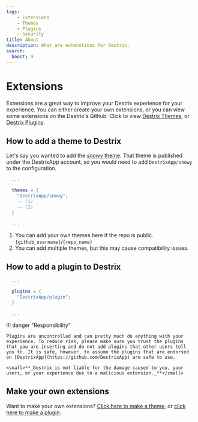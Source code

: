 ```yaml
---
tags:
    - Extensions
    - Themes
    - Plugins
    - Security
title: About
description: What are extenstions for Destrix.
search:
  boost: 9
---
```


# Extensions
Extensions are a great way to improve your Destrix experience for your experience. You can either create your own extensions, or you can view some extensions on the Destrix's Github. Click to view [Destrix Themes](https://github.com/orgs/DestrixApp/repositories?q=&type=all&language=css&sort=stargazers), or [Destrix Plugins](https://github.com/orgs/DestrixApp/repositories?q=&type=all&language=lua&sort=stargazers).

<!-- ???+ warning "Warning"

    The links provided display all repositories tagged with `destrix-plugin` or `destrix-theme`, which means **anyone** can add a repository. Make sure you trust what extensions you add. You can trust any `DestrixApp/` repository. -->

## How to add a theme to Destrix

Let's say you wanted to add the [_snowy_ theme](https://github.com/DestrixApp/snowy). That theme is published under the DestrixApp account, so you would need to add `DestrixApp/snowy` to the configuration.
```lua
  ...

  themes = {
    "DestrixApp/snowy";
    -- (1)
    -- (2)
  }

  ...
```

1. You can add your own themes here if the repo is public. `{github_username}`/`{repo_name}`
2. You can add multiple themes, but this may cause compatibility issues.

## How to add a plugin to Destrix

```lua
  ...

  plugins = {
    "DestrixApp/plugin";
  }

  ...
```

!!! danger "Responsibility"

    Plugins are uncontrolled and can pretty much do anything with your experience. To reduce risk, please make sure you trust the plugins that you are inserting and do not add plugins that other users tell you to. It is safe, however, to assume the plugins that are endorsed on [DestrixApp](https://github.com/DestrixApp) are safe to use. 
    
    <small>**_Destrix is not liable for the damage caused to you, your users, or your experience due to a malicious extension._**</small>


## Make your own extensions
Want to make your own extensions? [Click here to make a theme](./Themes/Creating/index.md), or [click here to make a plugin](./Plugins/Getting_Started.md).

<!-- # Elevate Your Experience with Destrix Extensions

## Understanding Extensions

Destrix Extensions are a powerful avenue to elevate the capabilities of Destrix, offering a myriad of customization options and enhancements. Whether you're looking to streamline workflows, enhance the style, or introduce new functionalities, extensions are the key.

## What Are Extensions?

In essence, extensions are modules, plugins, and themes designed to seamlessly integrate with Destrix. They serve as invaluable tools that extend the functionality of Destrix beyond its core features, allowing you to tailor the admin system to your specific needs.

## Exploring Possibilities

### Plugins
Explore a rich collection of plugins that cater to various use cases. From advanced moderation features to in-depth analytics, plugins empower you to fine-tune Destrix based on your game's unique requirements.

### Themes
Transform the visual appeal of Destrix with themes. Whether you prefer a sleek, minimalist design or a vibrant and immersive interface, themes let you customize the look and feel to align with your game's aesthetics.

## Where to Find Extensions

Visit our [GitHub](https://github.com/orgs/DestrixApp/repositories?q=theme&type=all&language=&sort=) to discover a curated collection of extensions. Explore, contribute, and leverage the creativity of the Destrix community to enhance your gaming experience.

## How to Get Started

1. **Exploration:** Browse through the available extensions on GitHub to discover a wide range of options.
2. **Installation:** Follow the installation instructions provided with each extension to seamlessly integrate it with your Destrix setup.
3. **Configuration:** Tailor the extension settings to align with your specific preferences and requirements.

## Join the Extension Ecosystem

Become part of the vibrant Destrix Extension community. Share your creations, seek advice, and collaborate with fellow developers to push the boundaries of what Destrix can achieve.

Elevate your admin experience, unleash creativity, and unlock new possibilities with Destrix Extensions!
 -->
